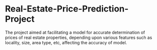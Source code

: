 # Real-Estate-Price-Prediction-Project
The project aimed at facilitating a model for accurate determination of prices of real estate properties, depending upon various features such as locality, size, area type, etc, affecting the accuracy of model.
